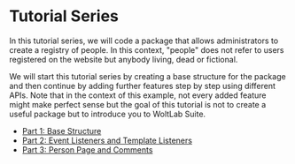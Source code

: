 # Tutorial Series

In this tutorial series, we will code a package that allows administrators to create a registry of people.
In this context, "people" does not refer to users registered on the website but anybody living, dead or fictional.

We will start this tutorial series by creating a base structure for the package and then continue by adding further features step by step using different APIs.
Note that in the context of this example, not every added feature might make perfect sense but the goal of this tutorial is not to create a useful package but to introduce you to WoltLab Suite.

- [Part 1: Base Structure](tutorial_tutorial-series_part-1-base-structure.html)
- [Part 2: Event Listeners and Template Listeners](tutorial_tutorial-series_part-2-event-listeners-and-template-listeners.html)
- [Part 3: Person Page and Comments](tutorial_tutorial-series_part-3-person-page-and-comments.html)
